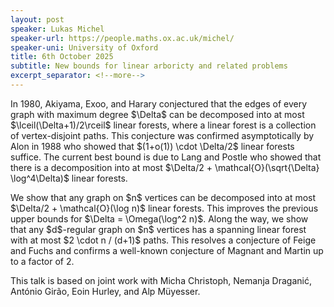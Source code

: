 ```yaml
---
layout: post
speaker: Lukas Michel
speaker-url: https://people.maths.ox.ac.uk/michel/
speaker-uni: University of Oxford
title: 6th October 2025
subtitle: New bounds for linear arboricty and related problems
excerpt_separator: <!--more-->
---
```


<p>In 1980, Akiyama, Exoo, and Harary conjectured that the edges of every graph with maximum degree $\Delta$ can be decomposed into at most $\lceil(\Delta+1)/2\rceil$ linear forests, where a linear forest is a collection of vertex-disjoint paths. This conjecture was confirmed asymptotically by Alon in 1988 who showed that $(1+o(1)) \cdot \Delta/2$ linear forests suffice. The current best bound is due to Lang and Postle who showed that there is a decomposition into at most $\Delta/2 + \mathcal{O}(\sqrt{\Delta} \log^4\Delta)$ linear forests.</p>

<p>We show that any graph on $n$ vertices can be decomposed into at most $\Delta/2 + \mathcal{O}(\log n)$ linear forests. This improves the previous upper bounds for $\Delta = \Omega(\log^2 n)$. Along the way, we show that any $d$-regular graph on $n$ vertices has a spanning linear forest with at most $2 \cdot n / (d+1)$ paths. This resolves a conjecture of Feige and Fuchs and confirms a well-known conjecture of Magnant and Martin up to a factor of 2.</p>

<p>This talk is based on joint work with Micha Christoph, Nemanja Draganić, António Girão, Eoin Hurley, and Alp Müyesser.</p>


<!--more-->
